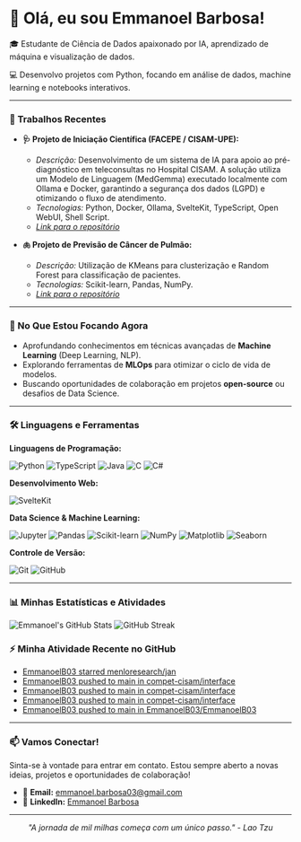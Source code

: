 # 👋 Olá, eu sou Emmanoel Barbosa!

🎓 Estudante de Ciência de Dados apaixonado por IA, aprendizado de máquina e visualização de dados.

💻 Desenvolvo projetos com Python, focando em análise de dados, machine learning e notebooks interativos.

---

### 🔬 Trabalhos Recentes

-   **🩺 Projeto de Iniciação Científica (FACEPE / CISAM-UPE):**
    -   *Descrição:* Desenvolvimento de um sistema de IA para apoio ao pré-diagnóstico em teleconsultas no Hospital CISAM. A solução utiliza um Modelo de Linguagem (MedGemma) executado localmente com Ollama e Docker, garantindo a segurança dos dados (LGPD) e otimizando o fluxo de atendimento.
    -   *Tecnologias:* Python, Docker, Ollama, SvelteKit, TypeScript, Open WebUI, Shell Script.
    -   *[Link para o repositório](https://github.com/compet-cisam)*

-   **🫁 Projeto de Previsão de Câncer de Pulmão:**
    -   *Descrição:* Utilização de KMeans para clusterização e Random Forest para classificação de pacientes.
    -   *Tecnologias:* Scikit-learn, Pandas, NumPy.
    -   *[Link para o repositório](https://github.com/EmmanoelB03/ModeloCancerPulmonar)*

---

### 🌱 No Que Estou Focando Agora

* Aprofundando conhecimentos em técnicas avançadas de **Machine Learning** (Deep Learning, NLP).
* Explorando ferramentas de **MLOps** para otimizar o ciclo de vida de modelos.
* Buscando oportunidades de colaboração em projetos **open-source** ou desafios de Data Science.

---

### 🛠️ Linguagens e Ferramentas

**Linguagens de Programação:**
<p align="left">
  <img src="https://img.shields.io/badge/-Python-3776AB?style=flat-square&logo=python&logoColor=white" alt="Python" />
  <img src="https://img.shields.io/badge/-TypeScript-3178C6?style=flat-square&logo=typescript&logoColor=white" alt="TypeScript" />
  <img src="https://img.shields.io/badge/-Java-007396?style=flat-square&logo=java&logoColor=white" alt="Java" />
  <img src="https://img.shields.io/badge/-C-00599C?style=flat-square&logo=c&logoColor=white" alt="C" />
  <img src="https://img.shields.io/badge/-CSharp-239120?style=flat-square&logo=csharp&logoColor=white" alt="C#" />
</p>

**Desenvolvimento Web:**
<p align="left">
  <img src="https://img.shields.io/badge/-SvelteKit-FF3E00?style=flat-square&logo=svelte&logoColor=white" alt="SvelteKit" />
</p>

**Data Science & Machine Learning:**
<p align="left">
  <img src="https://img.shields.io/badge/-Jupyter-F37626?style=flat-square&logo=Jupyter&logoColor=white" alt="Jupyter" />
  <img src="https://img.shields.io/badge/-Pandas-150458?style=flat-square&logo=pandas&logoColor=white" alt="Pandas" />
  <img src="https://img.shields.io/badge/-Scikit%20Learn-F7931E?style=flat-square&logo=scikit-learn&logoColor=white" alt="Scikit-learn" />
  <img src="https://img.shields.io/badge/-NumPy-013243?style=flat-square&logo=numpy&logoColor=white" alt="NumPy" />
  <img src="https://img.shields.io/badge/-Matplotlib-3776AB?style=flat-square&logo=matplotlib&logoColor=white" alt="Matplotlib" />
  <img src="https://img.shields.io/badge/-Seaborn-150458?style=flat-square&logo=seaborn&logoColor=white" alt="Seaborn" />
</p>

**Controle de Versão:**
<p align="left">
  <img src="https://img.shields.io/badge/-Git-F05032?style=flat-square&logo=git&logoColor=white" alt="Git" />
  <img src="https://img.shields.io/badge/-GitHub-181717?style=flat-square&logo=github&logoColor=white" alt="GitHub" />
</p>

---

### 📊 Minhas Estatísticas e Atividades

![Emmanoel's GitHub Stats](https://github-readme-stats.vercel.app/api?username=EmmanoelB03&show_icons=true&theme=dracula&hide_border=true&count_private=true)
<img src="https://github-readme-streak-stats.herokuapp.com?user=EmmanoelB03&theme=dracula&hide_border=true" alt="GitHub Streak" />

### ⚡ Minha Atividade Recente no GitHub
<!-- activity:START -->
- [EmmanoelB03 starred menloresearch/jan](https://github.com/menloresearch/jan)
- [EmmanoelB03 pushed to main in compet-cisam/interface](https://github.com/compet-cisam/interface/compare/9fa3e600be...805ec16947)
- [EmmanoelB03 pushed to main in compet-cisam/interface](https://github.com/compet-cisam/interface/compare/a01c223305...3405e17f90)
- [EmmanoelB03 pushed to main in compet-cisam/interface](https://github.com/compet-cisam/interface/compare/21ac5e0607...a01c223305)
- [EmmanoelB03 pushed to main in EmmanoelB03/EmmanoelB03](https://github.com/EmmanoelB03/EmmanoelB03/compare/74f9ebd5c9...dd3f4c7b2b)
<!-- activity:END -->
---

### 📫 Vamos Conectar!

Sinta-se à vontade para entrar em contato. Estou sempre aberto a novas ideias, projetos e oportunidades de colaboração!

* 📧 **Email:** [emmanoel.barbosa03@gmail.com](mailto:emmanoel.barbosa03@gmail.com)
* 🔗 **LinkedIn:** [Emmanoel Barbosa](https://www.linkedin.com/in/emmanoel-barbosa-599260270/)

---
<p align="center">
  <em>"A jornada de mil milhas começa com um único passo." - Lao Tzu</em>
</p>
